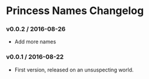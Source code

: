 Princess Names Changelog
========================

### v0.0.2 / 2016-08-26

 - Add more names 

### v0.0.1 / 2016-08-22

 - First version, released on an unsuspecting world.
